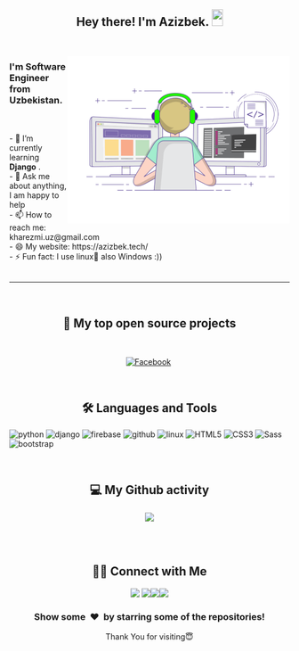 <p>
  <h2 align="center"> Hey there! I'm Azizbek. <img src="https://github.com/souvikguria98/souvikguria98/blob/master/Hi.gif" width="20" height="30"></h2>
</p>
<br>
<p>
  <img align="right" alt="GIF" src="https://raw.githubusercontent.com/devSouvik/devSouvik/master/gif3.gif" width="400" height="300"/>
</p>

<h3> I'm Software Engineer from Uzbekistan. </h3>
<br>
<br>
- 🔋  I’m currently learning <b>Django</b> .<br>
- 💬 Ask me about anything, I am happy to help<br>
- 📫 How to reach me: kharezmi.uz@gmail.com<br>
- 😄 My website: https://azizbek.tech/<br>
- ⚡️ Fun fact: I use linux🐧 also Windows :))
<br>
<br>
<hr>
<br>
<b> <h2 align="center"> 📘 My top open source projects </h2> </b>
<br>
<p align="center">
<a href="https://github.com/kharezmi/echobot"><img src="https://img.shields.io/badge/-Simple%20Telegram%20Bot-white" alt="Facebook" /></a>&nbsp;

</p>
<br>
<b> <h2 align="center"> 🛠️ Languages and Tools </h2> </b>
<p align="center">  

  ![python](https://img.shields.io/badge/-python-grey?style=for-the-badge&logo=python&logoColor=white&labelColor=306998)
  ![django](https://img.shields.io/badge/-django-grey?style=for-the-badge&logo=django&logoColor=white&labelColor=092e20)
  ![firebase](https://img.shields.io/badge/-firebase-grey?style=for-the-badge&logo=firebase&logoColor=white&labelColor=FFA611)
  ![github](https://img.shields.io/badge/-github-grey?style=for-the-badge&logo=github&logoColor=white&labelColor=211F1F)
  ![linux](https://img.shields.io/badge/linux-grey?style=for-the-badge&logo=linux&logoColor=white&labelColor=072c61)
  ![HTML5](https://img.shields.io/badge/html%205-grey?style=for-the-badge&logo=html5&logoColor=white&labelColor=f06529)
  ![CSS3](https://img.shields.io/badge/css%203-grey?style=for-the-badge&logo=css3&logoColor=white&labelColor=264de4)
  ![Sass](https://img.shields.io/badge/sass-grey?style=for-the-badge&logo=sass&logoColor=white&labelColor=CD6799)
  ![bootstrap](https://img.shields.io/badge/-bootstrap-grey?style=for-the-badge&logo=bootstrap&logoColor=white&labelColor=8E2DE2)

</p>
<br>
<b> <h2 align="center">💻 My Github activity </h2></b>
<p>
 <div align="center">
<img src="https://github-readme-stats.vercel.app/api?username=kharezmi&show_icons=true&theme=radical&title_color=8E2DE2&text_color=fff&icon_color=8E2DE2" width="500px" align="center">
   </div>
</p>
<br>
<br>


<b><h2 align="center"> 🤝🏻 Connect with Me </h2></b>
 <div align="center">
<a href="https://instagram.com/kharezmi_" target="_blank" rel="noopener noreferrer"><img src="https://img.icons8.com/plasticine/100/000000/instagram-new.png" width="50" /></a>  <a href="linkedin.com/in/kharezmi-mirzayev-68592a213" target="_blank" rel="noopener noreferrer"><img src="https://img.icons8.com/plasticine/100/000000/linkedin.png" width="50" /></a><a href="mailto:kharezmi.uz@gmail.com" target="_blank" rel="noopener noreferrer"><img src="https://img.icons8.com/plasticine/100/000000/gmail.png"  width="50" /></a><a href="https://t.me/kharezmi" target="_blank" rel="noopener noreferrer"><img src="https://img.icons8.com/color/50/000000/telegram-app--v4.png" width="40"/></a>
  </div>
</p>

<div align="center">
<h3 align="center">Show some &nbsp;❤️&nbsp; by starring some of the repositories!</h3>
Thank You for visiting😇
</div>

